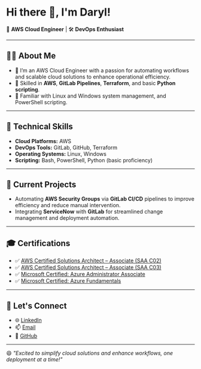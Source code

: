 # Hi there 👋, I'm Daryl!

🚀 **AWS Cloud Engineer** | 🛠️ **DevOps Enthusiast**

---

## 👨‍💻 **About Me**
- 🌟 I’m an AWS Cloud Engineer with a passion for automating workflows and scalable cloud solutions to enhance operational efficiency.
- 🧰 Skilled in **AWS**, **GitLab Pipelines**, **Terraform**, and basic **Python scripting**.
- 🌱 Familiar with Linux and Windows system management, and PowerShell scripting.

---

## 🔧 **Technical Skills**
- **Cloud Platforms:** AWS  
- **DevOps Tools:** GitLab, GitHub, Terraform  
- **Operating Systems:** Linux, Windows  
- **Scripting:** Bash, PowerShell, Python (basic proficiency)  

---

## 📂 **Current Projects**
- Automating **AWS Security Groups** via **GitLab CI/CD** pipelines to improve efficiency and reduce manual intervention.
- Integrating **ServiceNow** with **GitLab** for streamlined change management and deployment automation.

---

## 🎓 **Certifications**
- ✅ [AWS Certified Solutions Architect – Associate (SAA C02)](https://www.credly.com/badges/646ae50b-a807-4272-89c5-c2d27010d8e4?source=linked_in_profile)  
- ✅ [AWS Certified Solutions Architect – Associate (SAA C03)](https://www.credly.com/badges/23d44c15-3718-4617-a628-cd84104de5ae)  
- ✅ [Microsoft Certified: Azure Administrator Associate](https://www.credly.com/badges/8223eaf7-c628-457c-8ff7-b0155cc26a80?source=linked_in_profile)  
- ✅ [Microsoft Certified: Azure Fundamentals](https://www.credly.com/badges/48cacdb9-6ef4-4d3d-8aec-75386e012ed6?source=linked_in_profile)  

---

## 📢 **Let's Connect**
- 🌐 [LinkedIn](https://www.linkedin.com/in/fragatadarylj/)
- 📫 [Email](mailto:fragatadarylj@gmail.com)
- 🔗 [GitHub](https://github.com/darylfragata)

---

😄 *"Excited to simplify cloud solutions and enhance workflows, one deployment at a time!"*

